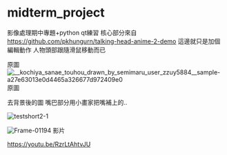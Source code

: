 # midterm_project
影像處理期中專題+python qt練習
核心部分來自<https://github.com/pkhungurn/talking-head-anime-2-demo>
這邊就只是加個編輯動作 人物頭部跟隨滑鼠移動而已 

原圖
![__kochiya_sanae_touhou_drawn_by_semimaru_user_zzuy5884__sample-a27e63013e0d4465a326677d972409e0](https://github.com/ga544523/midterm_project/assets/60171274/66cc9b79-4930-4e17-9a52-46d3b092393c)
原圖


去背景後的圖 嘴巴部分用小畫家把嘴補上的..

![testshort2-1](https://github.com/ga544523/midterm_project/assets/60171274/5463b8b3-f33b-4b62-becc-25e433885a21)





![Frame-01194](https://github.com/ga544523/midterm_project/assets/60171274/6f83fa13-ae40-469a-9fcb-b50029ac0145)
影片


https://youtu.be/RzrLtAhtvJU


